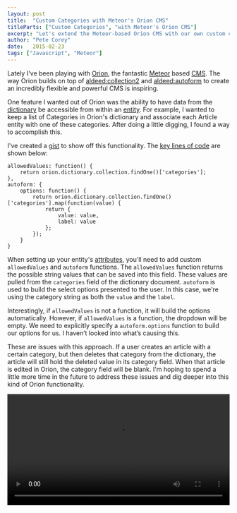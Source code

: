 ```yaml
---
layout: post
title:  "Custom Categories with Meteor's Orion CMS"
titleParts: ["Custom Categories", "with Meteor's Orion CMS"]
excerpt: "Let's extend the Meteor-based Orion CMS with our own custom categories."
author: "Pete Corey"
date:   2015-02-23
tags: ["Javascript", "Meteor"]
---
```


Lately I've been playing with [Orion](http://orion.meteor.com/), the fantastic [Meteor](https://www.meteor.com/) based [CMS](http://en.wikipedia.org/wiki/Content_management_system). The way Orion builds on top of [aldeed:collection2](https://github.com/aldeed/meteor-collection2) and [aldeed:autoform](https://github.com/aldeed/meteor-autoform) to create an incredibly flexible and powerful CMS is inspiring.

One feature I wanted out of Orion was the ability to have data from the [dictionary](http://orion.meteor.com/docs/dictionary) be accessible from within an [entity](http://orion.meteor.com/docs/entities). For example, I wanted to keep a list of Categories in Orion's dictionary and associate each Article entity with one of these categories. After doing a little digging, I found a way to accomplish this.

I've created a [gist](https://gist.github.com/pcorey/99507eda6f28f8cc3bc0) to show off this functionality. The [key lines of code](https://gist.github.com/pcorey/99507eda6f28f8cc3bc0#file-gistfile1-js-L13-L25) are shown below:

<pre class="language-javascript"><code class="language-javascript">allowedValues: function() {
    return orion.dictionary.collection.findOne()['categories'];
},
autoform: {
    options: function() {
        return orion.dictionary.collection.findOne()['categories'].map(function(value) {
            return {
                value: value,
                label: value
            };
        });
    }
}
</code></pre>

When setting up your entity's [attributes](http://orion.meteor.com/docs/attribute), you'll need to add custom <code class="language-*">allowedValues</code> and <code class="language-*">autoform</code> functions. The <code class="language-*">allowedValues</code> function returns the possible string values that can be saved into this field. These values are pulled from the <code class="language-*">categories</code> field of the dictionary document. <code class="language-*">autoform</code> is used to build the select options presented to the user. In this case, we're using the category string as both the <code class="language-*">value</code> and the <code class="language-*">label</code>.

Interestingly, if <code class="language-*">allowedValues</code> is not a function, it will build the options automatically. However, if <code class="language-*">allowedValues</code> is a function, the dropdown will be empty. We need to explicitly specify a <code class="language-*">autoform.options</code> function to build our options for us. I haven’t looked into what’s causing this.

These are issues with this approach. If a user creates an article with a certain category, but then deletes that category from the dictionary, the article will still hold the deleted value in its category field. When that article is edited in Orion, the category field will be blank. I'm hoping to spend a little more time in the future to address these issues and dig deeper into this kind of Orion functionality.

<video width="100%" src="https://s3-us-west-1.amazonaws.com/www.1pxsolidtomato.com/categories.webm" controls></video>
